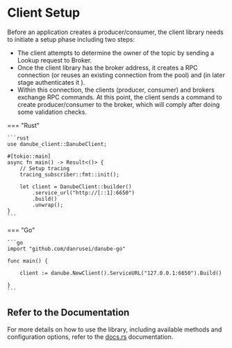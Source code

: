 # Client Setup

Before an application creates a producer/consumer, the  client library needs to initiate a setup phase including two steps:

* The client attempts to determine the owner of the topic by sending a Lookup request to Broker.  
* Once the client library has the broker address, it creates a RPC connection (or reuses an existing connection from the pool) and (in later stage authenticates it ).
* Within this connection, the clients (producer, consumer) and brokers exchange RPC commands. At this point, the client sends a command to create producer/consumer to the broker, which will comply after doing some validation checks.

=== "Rust"

    ```rust
    use danube_client::DanubeClient;

    #[tokio::main]
    async fn main() -> Result<()> {
        // Setup tracing
        tracing_subscriber::fmt::init();

        let client = DanubeClient::builder()
            .service_url("http://[::1]:6650")
            .build()
            .unwrap();
    }
    ```

=== "Go"

    ```go
    import "github.com/danrusei/danube-go"

    func main() {

        client := danube.NewClient().ServiceURL("127.0.0.1:6650").Build()

    }
    ```

## Refer to the Documentation

For more details on how to use the library, including available methods and configuration options, refer to the [docs.rs](https://docs.rs/danube-client/latest/danube_client/) documentation.
